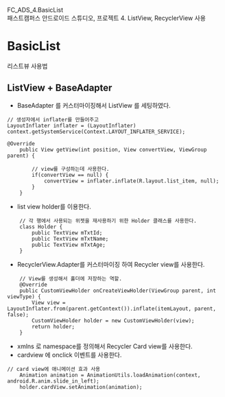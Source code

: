  FC_ADS_4.BasicList  <br/>
패스트캠퍼스 안드로이드 스튜디오, 프로젝트 4. ListView, RecyclerView 사용

# BasicList
리스트뷰 사용법
##  ListView + BaseAdapter

* BaseAdapter 를 커스터마이징해서 ListView 를 세팅하였다.
```
// 생성자에서 inflater를 만들어주고
LayoutInflater inflater = (LayoutInflater) context.getSystemService(Context.LAYOUT_INFLATER_SERVICE);

@Override
    public View getView(int position, View convertView, ViewGroup parent) {

        // view를 구성하는데 사용한다.
        if(convertView == null) {
            convertView = inflater.inflate(R.layout.list_item, null);
        }
    }
```

* list view holder를 이용한다.
```
    // 각 행에서 사용되는 위젯을 재사용하기 위한 Holder 클래스를 사용한다.
    class Holder {
        public TextView mTxtId;
        public TextView mTxtName;
        public TextView mTxtAge;
    }
```

* RecyclerView.Adapter를 커스터마이징 하여 Recycler view를 사용한다.

```
    // View를 생성해서 홀더에 저장하는 역할.
    @Override
    public CustomViewHolder onCreateViewHolder(ViewGroup parent, int viewType) {
        View view = LayoutInflater.from(parent.getContext()).inflate(itemLayout, parent, false);
        CustomViewHolder holder = new CustomViewHolder(view);
        return holder;
    }
```
* xmlns 로 namespace를 정의해서 Recycler Card view를 사용한다.
* cardview 에 onclick 이벤트를 사용한다.

```
// card view에 애니메이션 효과 사용
    Animation animation = AnimationUtils.loadAnimation(context, android.R.anim.slide_in_left);
    holder.cardView.setAnimation(animation);
```
